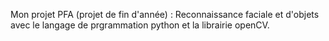 Mon projet PFA (projet de fin d'année) : Reconnaissance faciale et d'objets avec le langage de prgrammation python et la librairie openCV.
